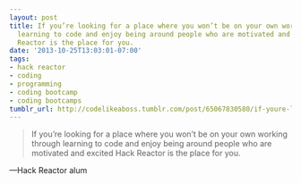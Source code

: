```yaml
---
layout: post
title: If you’re looking for a place where you won’t be on your own working through
  learning to code and enjoy being around people who are motivated and excited Hack
  Reactor is the place for you.
date: '2013-10-25T13:03:01-07:00'
tags:
- hack reactor
- coding
- programming
- coding bootcamp
- coding bootcamps
tumblr_url: http://codelikeaboss.tumblr.com/post/65067830580/if-youre-looking-for-a-place-where-you-wont-be
---
```


> If you’re looking for a place where you won’t be on your own working through learning to code and enjoy being around people who are motivated and excited Hack Reactor is the place for you.

—Hack Reactor alum
